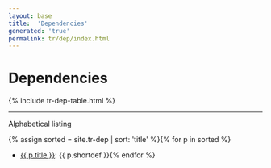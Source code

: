 ```yaml
---
layout: base
title:  'Dependencies'
generated: 'true'
permalink: tr/dep/index.html
---
```


# Dependencies

{% include tr-dep-table.html %}

----------

Alphabetical listing

{% assign sorted = site.tr-dep | sort: 'title' %}{% for p in sorted %}
* [{{ p.title }}](): {{ p.shortdef }}{% endfor %}
